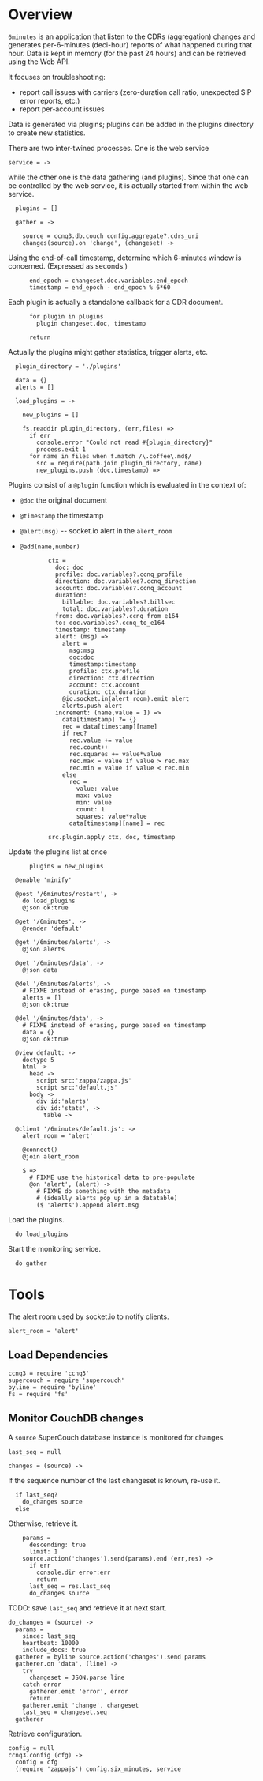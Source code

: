 Overview
========

`6minutes` is an application that listen to the CDRs (aggregation) changes and generates per-6-minutes (deci-hour) reports of what happened during that hour. Data is kept in memory (for the past 24 hours) and can be retrieved using the Web API.

It focuses on troubleshooting:
- report call issues with carriers (zero-duration call ratio, unexpected SIP error reports, etc.)
- report per-account issues

Data is generated via plugins; plugins can be added in the plugins directory to create new statistics.

There are two inter-twined processes. One is the web service

    service = ->

while the other one is the data gathering (and plugins). Since that one can be controlled by the web service, it is actually started from within the web service.

      plugins = []

      gather = ->

        source = ccnq3.db.couch config.aggregate?.cdrs_uri
        changes(source).on 'change', (changeset) ->

Using the end-of-call timestamp, determine which 6-minutes window is concerned.
(Expressed as seconds.)

          end_epoch = changeset.doc.variables.end_epoch
          timestamp = end_epoch - end_epoch % 6*60

Each plugin is actually a standalone callback for a CDR document.

          for plugin in plugins
            plugin changeset.doc, timestamp

          return

Actually the plugins might gather statistics, trigger alerts, etc.

      plugin_directory = './plugins'

      data = {}
      alerts = []

      load_plugins = ->

        new_plugins = []

        fs.readdir plugin_directory, (err,files) =>
          if err
            console.error "Could not read #{plugin_directory}"
            process.exit 1
          for name in files when f.match /\.coffee\.md$/
            src = require(path.join plugin_directory, name)
            new_plugins.push (doc,timestamp) =>

Plugins consist of a `@plugin` function which is evaluated in the context of:
- `@doc` the original document
- `@timestamp` the timestamp
- `@alert(msg)` -- socket.io alert in the `alert_room`
- `@add(name,number)`

              ctx =
                doc: doc
                profile: doc.variables?.ccnq_profile
                direction: doc.variables?.ccnq_direction
                account: doc.variables?.ccnq_account
                duration:
                  billable: doc.variables?.billsec
                  total: doc.variables?.duration
                from: doc.variables?.ccnq_from_e164
                to: doc.variables?.ccnq_to_e164
                timestamp: timestamp
                alert: (msg) =>
                  alert =
                    msg:msg
                    doc:doc
                    timestamp:timestamp
                    profile: ctx.profile
                    direction: ctx.direction
                    account: ctx.account
                    duration: ctx.duration
                  @io.socket.in(alert_room).emit alert
                  alerts.push alert
                increment: (name,value = 1) =>
                  data[timestamp] ?= {}
                  rec = data[timestamp][name]
                  if rec?
                    rec.value += value
                    rec.count++
                    rec.squares += value*value
                    rec.max = value if value > rec.max
                    rec.min = value if value < rec.min
                  else
                    rec =
                      value: value
                      max: value
                      min: value
                      count: 1
                      squares: value*value
                    data[timestamp][name] = rec

              src.plugin.apply ctx, doc, timestamp

Update the plugins list at once

          plugins = new_plugins

      @enable 'minify'

      @post '/6minutes/restart', ->
        do load_plugins
        @json ok:true

      @get '/6minutes', ->
        @render 'default'

      @get '/6minutes/alerts', ->
        @json alerts

      @get '/6minutes/data', ->
        @json data

      @del '/6minutes/alerts', ->
        # FIXME instead of erasing, purge based on timestamp
        alerts = []
        @json ok:true

      @del '/6minutes/data', ->
        # FIXME instead of erasing, purge based on timestamp
        data = {}
        @json ok:true

      @view default: ->
        doctype 5
        html ->
          head ->
            script src:'zappa/zappa.js'
            script src:'default.js'
          body ->
            div id:'alerts'
            div id:'stats', ->
              table ->

      @client '/6minutes/default.js': ->
        alert_room = 'alert'

        @connect()
        @join alert_room

        $ =>
          # FIXME use the historical data to pre-populate
          @on 'alert', (alert) ->
            # FIXME do something with the metadata
            # (ideally alerts pop up in a datatable)
            ($ 'alerts').append alert.msg

Load the plugins.

      do load_plugins

Start the monitoring service.

      do gather

Tools
=====

The alert room used by socket.io to notify clients.

    alert_room = 'alert'

Load Dependencies
-----------------

    ccnq3 = require 'ccnq3'
    supercouch = require 'supercouch'
    byline = require 'byline'
    fs = require 'fs'

Monitor CouchDB changes
-----------------------

A `source` SuperCouch database instance is monitored for changes.

    last_seq = null

    changes = (source) ->

If the sequence number of the last changeset is known, re-use it.

      if last_seq?
        do_changes source
      else

Otherwise, retrieve it.

        params =
          descending: true
          limit: 1
        source.action('changes').send(params).end (err,res) ->
          if err
            console.dir error:err
            return
          last_seq = res.last_seq
          do_changes source

TODO: save `last_seq` and retrieve it at next start.

    do_changes = (source) ->
      params =
        since: last_seq
        heartbeat: 10000
        include_docs: true
      gatherer = byline source.action('changes').send params
      gatherer.on 'data', (line) ->
        try
          changeset = JSON.parse line
        catch error
          gatherer.emit 'error', error
          return
        gatherer.emit 'change', changeset
        last_seq = changeset.seq
      gatherer


Retrieve configuration.

    config = null
    ccnq3.config (cfg) ->
      config = cfg
      (require 'zappajs') config.six_minutes, service
